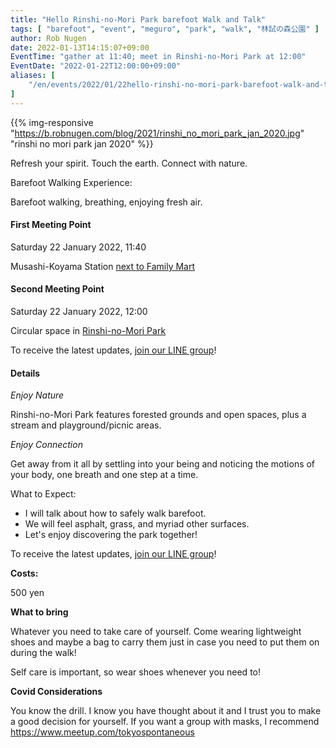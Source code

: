 ```yaml
---
title: "Hello Rinshi-no-Mori Park barefoot Walk and Talk"
tags: [ "barefoot", "event", "meguro", "park", "walk", "林試の森公園" ]
author: Rob Nugen
date: 2022-01-13T14:15:07+09:00
EventTime: "gather at 11:40; meet in Rinshi-no-Mori Park at 12:00"
EventDate: "2022-01-22T12:00:00+09:00"
aliases: [
    "/en/events/2022/01/22hello-rinshi-no-mori-park-barefoot-walk-and-talk",
]
---
```


{{% img-responsive "https://b.robnugen.com/blog/2021/rinshi_no_mori_park_jan_2020.jpg" "rinshi no mori park jan 2020" %}}

Refresh your spirit. Touch the earth. Connect with nature.

Barefoot Walking Experience:

Barefoot walking, breathing, enjoying fresh air.

#### First Meeting Point

Saturday 22 January 2022, 11:40

Musashi-Koyama Station [next to Family Mart](https://goo.gl/maps/y3UrUcLu5heqNc8VA)

#### Second Meeting Point

Saturday 22 January 2022, 12:00

Circular space in [Rinshi-no-Mori Park](https://goo.gl/maps/RT2w4S4BvaHFreHM8)

To receive the latest updates, [join our LINE group](/contact/)!

#### Details

*Enjoy Nature*

Rinshi-no-Mori Park features
forested grounds and open spaces,
plus a stream and
playground/picnic areas.

*Enjoy Connection*

Get away from it all by settling into your being and noticing the
motions of your body, one breath and one step at a time.

What to Expect:

* I will talk about how to safely walk barefoot.
* We will feel asphalt, grass, and myriad other surfaces.
* Let's enjoy discovering the park together!

To receive the latest updates, [join our LINE group](/contact/)!

**Costs:**

500 yen

**What to bring**

Whatever you need to take care of yourself.  Come wearing lightweight
shoes and maybe a bag to carry them just in case you need to put them on
during the walk!

Self care is important, so wear shoes whenever you need to!

**Covid Considerations**

You know the drill.  I know you have thought about it and I trust you
to make a good decision for yourself.  If you want a group with masks,
I recommend https://www.meetup.com/tokyospontaneous
